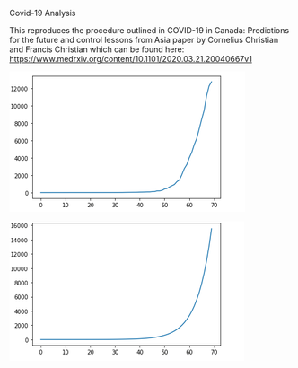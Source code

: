 Covid-19 Analysis

This reproduces the procedure outlined in 
COVID-19 in Canada: Predictions for the future and control lessons from Asia paper by
Cornelius Christian and Francis Christian which can be found here:
https://www.medrxiv.org/content/10.1101/2020.03.21.20040667v1

![GitHub Logo](/media/corona_data_curve.png)

![GitHub Logo](/media/corona_approx_curve.png)


